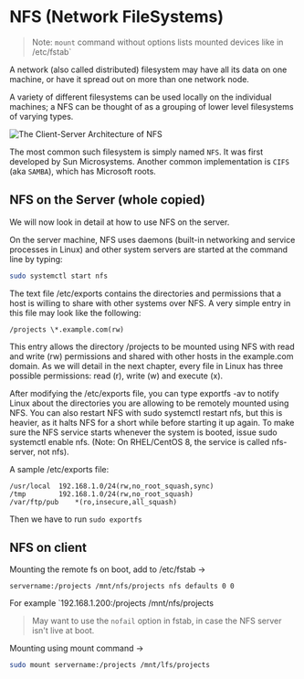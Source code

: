 # NFS (Network FileSystems)

> Note: `mount` command without options lists mounted devices like in /etc/fstab`

A network (also called distributed) filesystem may have all its data on one machine, or have it spread out on more than one network node.

A variety of different filesystems can be used locally on the individual machines; a NFS can be thought of as a grouping of lower level filesystems of varying types.

![The Client-Server Architecture of NFS](https://courses.edx.org/assets/courseware/v1/b29a567ddecc954ea6440a9e4dedd067/asset-v1:LinuxFoundationX+LFS101x+1T2020+type@asset+block/nfs.png)


The most common such filesystem is simply named `NFS`. It was first developed by Sun Microsystems.
Another common implementation is `CIFS` (aka `SAMBA`), which has Microsoft roots.


## NFS on the Server (whole copied)

We will now look in detail at how to use NFS on the server.

On the server machine, NFS uses daemons (built-in networking and service processes in Linux) and other system servers are started at the command line by typing:

```sh
sudo systemctl start nfs
```

The text file /etc/exports contains the directories and permissions that a host is willing to share with other systems over NFS. A very simple entry in this file may look like the following:

```
/projects \*.example.com(rw)
```

This entry allows the directory /projects to be mounted using NFS with read and write (rw) permissions and shared with other hosts in the example.com domain. As we will detail in the next chapter, every file in Linux has three possible permissions: read (r), write (w) and execute (x).

After modifying the /etc/exports file, you can type exportfs -av to notify Linux about the directories you are allowing to be remotely mounted using NFS. You can also restart NFS with sudo systemctl restart nfs, but this is heavier, as it halts NFS for a short while before starting it up again. To make sure the NFS service starts whenever the system is booted, issue sudo systemctl enable nfs. (Note: On RHEL/CentOS 8, the service is called nfs-server, not nfs).


A sample /etc/exports file:
```
/usr/local	192.168.1.0/24(rw,no_root_squash,sync)
/tmp		192.168.1.0/24(rw,no_root_squash)
/var/ftp/pub	*(ro,insecure,all_squash)
```

Then we have to run `sudo exportfs`

## NFS on client

Mounting the remote fs on boot, add to /etc/fstab ->
```
servername:/projects /mnt/nfs/projects nfs defaults 0 0
```
For example `192.168.1.200:/projects /mnt/nfs/projects

> May want to use the `nofail` option in fstab, in case the NFS server isn't live at boot.

Mounting using mount command ->
```sh
sudo mount servername:/projects /mnt/lfs/projects
```

